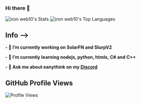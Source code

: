### Hi there 👋




![iron web10's Stats](https://github-readme-stats.vercel.app/api?username=ironweb10&theme=highcontrast&show_icons=true&hide_border=true&count_private=false) ![iron web10's Top Languages](https://github-readme-stats.vercel.app/api/top-langs/?username=ironweb10&theme=highcontrast&show_icons=true&hide_border=true&layout=compact)

## Info -->

**- 🔭 I’m currently working on SolarFN and SlurpV2**

**- 🌱 I’m currently learning nodejs, python, htmls, C# and C++**

**- 💬 Ask me about eanythink on my [Discord](https://dsc.gg/iron-web10)**


## GitHub Profile Views
![Profile Views](https://komarev.com/ghpvc/?username=ironweb10)



